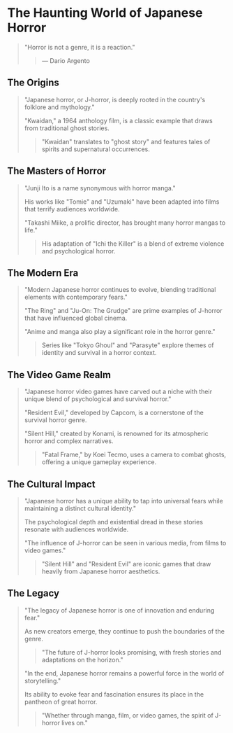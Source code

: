 # The Haunting World of Japanese Horror

> "Horror is not a genre, it is a reaction."
> 
> > — Dario Argento

## The Origins

> "Japanese horror, or J-horror, is deeply rooted in the country's folklore and mythology."
> 
> "Kwaidan," a 1964 anthology film, is a classic example that draws from traditional ghost stories.
> 
> > "Kwaidan" translates to "ghost story" and features tales of spirits and supernatural occurrences.

## The Masters of Horror

> "Junji Ito is a name synonymous with horror manga."
> 
> His works like "Tomie" and "Uzumaki" have been adapted into films that terrify audiences worldwide.
> 
> "Takashi Miike, a prolific director, has brought many horror mangas to life."
> 
> > His adaptation of "Ichi the Killer" is a blend of extreme violence and psychological horror.

## The Modern Era

> "Modern Japanese horror continues to evolve, blending traditional elements with contemporary fears."
> 
> "The Ring" and "Ju-On: The Grudge" are prime examples of J-horror that have influenced global cinema.
> 
> "Anime and manga also play a significant role in the horror genre."
> 
> > Series like "Tokyo Ghoul" and "Parasyte" explore themes of identity and survival in a horror context.

## The Video Game Realm

> "Japanese horror video games have carved out a niche with their unique blend of psychological and survival horror."
> 
> "Resident Evil," developed by Capcom, is a cornerstone of the survival horror genre.
> 
> "Silent Hill," created by Konami, is renowned for its atmospheric horror and complex narratives.
> 
> > "Fatal Frame," by Koei Tecmo, uses a camera to combat ghosts, offering a unique gameplay experience.

## The Cultural Impact

> "Japanese horror has a unique ability to tap into universal fears while maintaining a distinct cultural identity."
> 
> The psychological depth and existential dread in these stories resonate with audiences worldwide.
> 
> "The influence of J-horror can be seen in various media, from films to video games."
> 
> > "Silent Hill" and "Resident Evil" are iconic games that draw heavily from Japanese horror aesthetics.

## The Legacy

> "The legacy of Japanese horror is one of innovation and enduring fear."
> 
> As new creators emerge, they continue to push the boundaries of the genre.
> 
> > "The future of J-horror looks promising, with fresh stories and adaptations on the horizon."
> 
> "In the end, Japanese horror remains a powerful force in the world of storytelling."
> 
> Its ability to evoke fear and fascination ensures its place in the pantheon of great horror.
> 
> > "Whether through manga, film, or video games, the spirit of J-horror lives on."
